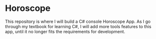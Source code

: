 # Horoscope

This repository is where I will build a C# console Horoscope App. As I go through my textbook for learning C#, I will add more tools features to this app, until it no longer fits the requirements for development.
